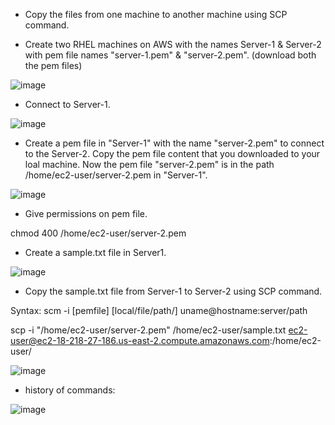 * Copy the files from one machine to another machine using SCP command.

* Create two RHEL machines on AWS with the names Server-1 & Server-2 with pem file names "server-1.pem" & "server-2.pem". (download both the pem files)

![image](https://user-images.githubusercontent.com/24622526/44766088-4bf25300-ab47-11e8-88f0-e45e9bf22680.png)

* Connect to Server-1.

![image](https://user-images.githubusercontent.com/24622526/44766612-cc19b800-ab49-11e8-827d-caa62966ffc3.png)


* Create a pem file in "Server-1" with the name "server-2.pem" to connect to the Server-2. Copy the pem file content that you downloaded to your loal machine. Now the pem file "server-2.pem" is in the path /home/ec2-user/server-2.pem in "Server-1".

![image](https://user-images.githubusercontent.com/24622526/44766727-61b54780-ab4a-11e8-87c7-c6bc7ec5747e.png)

* Give permissions on pem file.

chmod 400 /home/ec2-user/server-2.pem

* Create a sample.txt file in Server1.

![image](https://user-images.githubusercontent.com/24622526/44766825-c07ac100-ab4a-11e8-82b6-4a9456b5f221.png)

* Copy the sample.txt file from Server-1 to Server-2 using SCP command.

Syntax: scm -i [pemfile] [local/file/path/] uname@hostname:server/path

scp -i "/home/ec2-user/server-2.pem" /home/ec2-user/sample.txt ec2-user@ec2-18-218-27-186.us-east-2.compute.amazonaws.com:/home/ec2-user/

![image](https://user-images.githubusercontent.com/24622526/44766896-118ab500-ab4b-11e8-9974-582d93389e55.png)

* history of commands:

![image](https://user-images.githubusercontent.com/24622526/44766985-7d6d1d80-ab4b-11e8-8731-ecda015b83c4.png)

